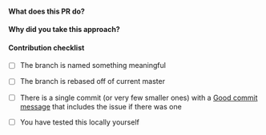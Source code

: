 #### What does this PR do?

#### Why did you take this approach?

#### Contribution checklist

- [ ] The branch is named something meaningful
- [ ] The branch is rebased off of current master
- [ ] There is a single commit (or very few smaller ones) with a [Good commit message](https://github.com/torvalds/subsurface-for-dirk/blob/master/README#L92) that includes the issue if there was one
- [ ] You have tested this locally yourself

